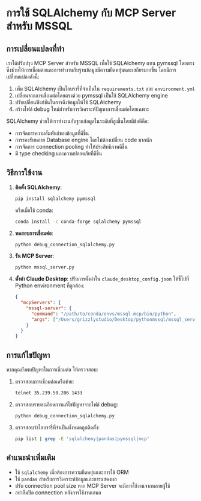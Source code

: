 # การใช้ SQLAlchemy กับ MCP Server สำหรับ MSSQL

## การเปลี่ยนแปลงที่ทำ

เราได้ปรับปรุง MCP Server สำหรับ MSSQL เพื่อใช้ SQLAlchemy แทน pymssql โดยตรง ซึ่งช่วยให้การเชื่อมต่อและการทำงานกับฐานข้อมูลมีความยืดหยุ่นและเสถียรมากขึ้น โดยมีการเปลี่ยนแปลงดังนี้:

1. เพิ่ม SQLAlchemy เป็นไลบรารี่ที่จำเป็นใน `requirements.txt` และ `environment.yml`
2. เปลี่ยนจากการเชื่อมต่อโดยตรงด้วย pymssql เป็นใช้ SQLAlchemy engine
3. ปรับเปลี่ยนฟังก์ชันในการดึงข้อมูลให้ใช้ SQLAlchemy
4. สร้างไฟล์ debug ใหม่สำหรับการวิเคราะห์ปัญหาการเชื่อมต่อโดยเฉพาะ

SQLAlchemy ช่วยให้เราทำงานกับฐานข้อมูลในระดับที่สูงขึ้นโดยมีข้อดีคือ:
- การจัดการความสัมพันธ์ของข้อมูลที่ดีขึ้น
- การรองรับหลาย Database engine โดยไม่ต้องเปลี่ยน code มากนัก
- การจัดการ connection pooling ทำให้ประสิทธิภาพดีขึ้น
- มี type checking และความปลอดภัยที่ดีขึ้น

## วิธีการใช้งาน

1. **ติดตั้ง SQLAlchemy**:
   ```bash
   pip install sqlalchemy pymssql
   ```
   หรือเมื่อใช้ conda:
   ```bash
   conda install -c conda-forge sqlalchemy pymssql
   ```

2. **ทดสอบการเชื่อมต่อ**:
   ```bash
   python debug_connection_sqlalchemy.py
   ```

3. **รัน MCP Server**:
   ```bash
   python mssql_server.py
   ```

4. **ตั้งค่า Claude Desktop**:
   ปรับการตั้งค่าใน `claude_desktop_config.json` ให้ชี้ไปที่ Python environment ที่ถูกต้อง:
   ```json
   {
     "mcpServers": {
       "mssql-server": {
         "command": "/path/to/conda/envs/mssql-mcp/bin/python",
         "args": ["/Users/grizzlystudio/Desktop/pythonmssql/mssql_server.py"]
       }
     }
   }
   ```

## การแก้ไขปัญหา

หากคุณยังพบปัญหาในการเชื่อมต่อ ให้ตรวจสอบ:

1. ตรวจสอบการเชื่อมต่อเครือข่าย:
   ```bash
   telnet 35.239.50.206 1433
   ```

2. ตรวจสอบรายละเอียดการแก้ไขปัญหาจากไฟล์ debug:
   ```bash
   python debug_connection_sqlalchemy.py
   ```

3. ตรวจสอบว่าไลบรารี่ที่จำเป็นทั้งหมดถูกติดตั้ง:
   ```bash
   pip list | grep -E 'sqlalchemy|pandas|pymssql|mcp'
   ```

## คำแนะนำเพิ่มเติม

- ใช้ `sqlalchemy` เมื่อต้องการความยืดหยุ่นและการใช้ ORM
- ใช้ `pandas` สำหรับการวิเคราะห์ข้อมูลและการแสดงผล
- ปรับ connection pool size หาก MCP Server จะมีการใช้งานจากหลายผู้ใช้
- อย่าลืมปิด connection หลังการใช้งานเสมอ
